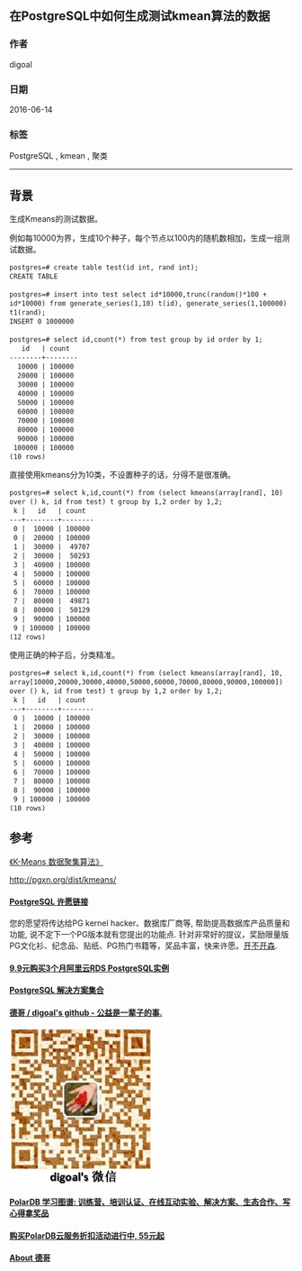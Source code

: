 ## 在PostgreSQL中如何生成测试kmean算法的数据  
                 
### 作者                  
digoal                 
                   
### 日期                   
2016-06-14               
                            
### 标签            
PostgreSQL , kmean , 聚类       
            
----            
             
## 背景          
  
生成Kmeans的测试数据。   
  
例如每10000为界，生成10个种子，每个节点以100内的随机数相加，生成一组测试数据。  
  
```  
postgres=# create table test(id int, rand int);  
CREATE TABLE  
  
postgres=# insert into test select id*10000,trunc(random()*100 + id*10000) from generate_series(1,10) t(id), generate_series(1,100000) t1(rand);  
INSERT 0 1000000  
  
postgres=# select id,count(*) from test group by id order by 1;  
   id   | count    
--------+--------  
  10000 | 100000  
  20000 | 100000  
  30000 | 100000  
  40000 | 100000  
  50000 | 100000  
  60000 | 100000  
  70000 | 100000  
  80000 | 100000  
  90000 | 100000  
 100000 | 100000  
(10 rows)  
```  
  
直接使用kmeans分为10类，不设置种子的话，分得不是很准确。  
  
```  
postgres=# select k,id,count(*) from (select kmeans(array[rand], 10) over () k, id from test) t group by 1,2 order by 1,2;  
 k |   id   | count    
---+--------+--------  
 0 |  10000 | 100000  
 0 |  20000 | 100000  
 1 |  30000 |  49707  
 2 |  30000 |  50293  
 3 |  40000 | 100000  
 4 |  50000 | 100000  
 5 |  60000 | 100000  
 6 |  70000 | 100000  
 7 |  80000 |  49871  
 8 |  80000 |  50129  
 9 |  90000 | 100000  
 9 | 100000 | 100000  
(12 rows)  
```  
  
使用正确的种子后，分类精准。  
  
```  
postgres=# select k,id,count(*) from (select kmeans(array[rand], 10, array[10000,20000,30000,40000,50000,60000,70000,80000,90000,100000]) over () k, id from test) t group by 1,2 order by 1,2;  
 k |   id   | count    
---+--------+--------  
 0 |  10000 | 100000  
 1 |  20000 | 100000  
 2 |  30000 | 100000  
 3 |  40000 | 100000  
 4 |  50000 | 100000  
 5 |  60000 | 100000  
 6 |  70000 | 100000  
 7 |  80000 | 100000  
 8 |  90000 | 100000  
 9 | 100000 | 100000  
(10 rows)  
```  
  
## 参考   
  
[《K-Means 数据聚集算法》](../201508/20150817_01.md)    
  
http://pgxn.org/dist/kmeans/  
  
  
  
  
  
  
  
  
  
  
  
  
  
  
  
  
  
  
  
  
  
  
  
  
  
  
  
  
  
  
  
  
  
  
  
  
  
  
  
  
  
  
  
  
  
  
  
  
  
  
  
  
  
  
  
  
  
  
  
  
  
  
  
  
  
  
  
  
  
  
  
  
  
  
#### [PostgreSQL 许愿链接](https://github.com/digoal/blog/issues/76 "269ac3d1c492e938c0191101c7238216")
您的愿望将传达给PG kernel hacker、数据库厂商等, 帮助提高数据库产品质量和功能, 说不定下一个PG版本就有您提出的功能点. 针对非常好的提议，奖励限量版PG文化衫、纪念品、贴纸、PG热门书籍等，奖品丰富，快来许愿。[开不开森](https://github.com/digoal/blog/issues/76 "269ac3d1c492e938c0191101c7238216").  
  
  
#### [9.9元购买3个月阿里云RDS PostgreSQL实例](https://www.aliyun.com/database/postgresqlactivity "57258f76c37864c6e6d23383d05714ea")
  
  
#### [PostgreSQL 解决方案集合](https://yq.aliyun.com/topic/118 "40cff096e9ed7122c512b35d8561d9c8")
  
  
#### [德哥 / digoal's github - 公益是一辈子的事.](https://github.com/digoal/blog/blob/master/README.md "22709685feb7cab07d30f30387f0a9ae")
  
  
![digoal's wechat](../pic/digoal_weixin.jpg "f7ad92eeba24523fd47a6e1a0e691b59")
  
  
#### [PolarDB 学习图谱: 训练营、培训认证、在线互动实验、解决方案、生态合作、写心得拿奖品](https://www.aliyun.com/database/openpolardb/activity "8642f60e04ed0c814bf9cb9677976bd4")
  
  
#### [购买PolarDB云服务折扣活动进行中, 55元起](https://www.aliyun.com/activity/new/polardb-yunparter?userCode=bsb3t4al "e0495c413bedacabb75ff1e880be465a")
  
  
#### [About 德哥](https://github.com/digoal/blog/blob/master/me/readme.md "a37735981e7704886ffd590565582dd0")
  
